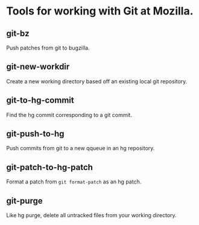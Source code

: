 # Tools for working with Git at Mozilla.

## git-bz

Push patches from git to bugzilla.

## git-new-workdir

Create a new working directory based off an existing local git repository.

## git-to-hg-commit

Find the hg commit corresponding to a git commit.

## git-push-to-hg

Push commits from git to a new qqueue in an hg repository.

## git-patch-to-hg-patch

Format a patch from `git format-patch` as an hg patch.

## git-purge

Like hg purge, delete all untracked files from your working directory.
